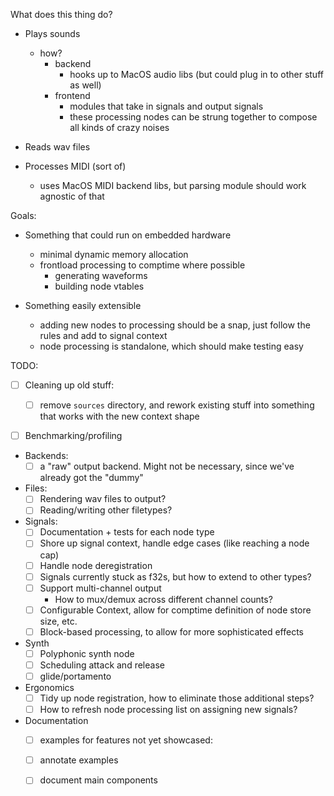 

What does this thing do?
- Plays sounds
  - how?
    - backend
      - hooks up to MacOS audio libs (but could plug in to other stuff as well)
    - frontend
      - modules that take in signals and output signals
      - these processing nodes can be strung together to compose all kinds of crazy noises
      
- Reads wav files
- Processes MIDI (sort of)
  - uses MacOS MIDI backend libs, but parsing module should work agnostic of that



Goals:
- Something that could run on embedded hardware  
  - minimal dynamic memory allocation
  - frontload processing to comptime where possible
    - generating waveforms
    - building node vtables


- Something easily extensible
  - adding new nodes to processing should be a snap, just follow the rules and add to signal context
  - node processing is standalone, which should make testing easy

TODO:
- [ ] Cleaning up old stuff:
  - [ ] remove `sources` directory, and rework existing stuff into something that works with the new context shape

 - [ ] Benchmarking/profiling 


- Backends:
  - [ ] a "raw" output backend. Might not be necessary, since we've already got the "dummy"
- Files:
  - [ ] Rendering wav files to output?
  - [ ] Reading/writing other filetypes?
- Signals:
  - [ ] Documentation + tests for each node type
  - [ ] Shore up signal context, handle edge cases (like reaching a node cap)
  - [ ] Handle node deregistration
  - [ ] Signals currently stuck as f32s, but how to extend to other types?
  - [ ] Support multi-channel output
    - How to mux/demux across different channel counts?
  - [ ] Configurable Context, allow for comptime definition of node store size, etc.
  - [ ] Block-based processing, to allow for more sophisticated effects 

- Synth
  - [ ] Polyphonic synth node 
  - [ ] Scheduling attack and release
  - [ ] glide/portamento

- Ergonomics
  - [ ] Tidy up node registration, how to eliminate those additional steps?
  - [ ] How to refresh node processing list on assigning new signals?

- Documentation
  - [ ] examples for features not yet showcased:
  
  - [ ] annotate examples
  - [ ] document main components
  
